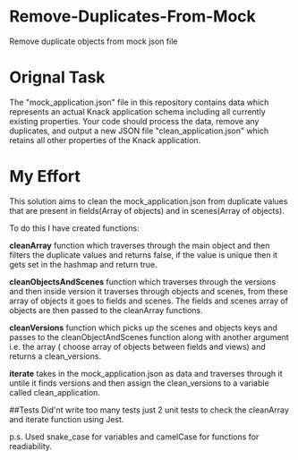 # Remove-Duplicates-From-Mock
Remove duplicate objects from mock json file 

# Orignal Task
The "mock_application.json" file in this repository contains data which represents an actual Knack application schema including all currently existing properties. Your code should process the data, remove any duplicates, and output a new JSON file "clean_application.json" which retains all other properties of the Knack application.

# My Effort

This solution aims to clean the mock_application.json from duplicate values that are present in fields(Array of objects) and in scenes(Array of objects).

To do this I have created functions: 

**cleanArray** function which traverses through the main object and then filters the duplicate values and returns false, if the value is unique then it gets set in the hashmap and return true.

**cleanObjectsAndScenes** function which traverses through the versions and then inside version it traverses through objects and scenes, from these array of objects it goes to fields and scenes. The fields and scenes array of objects are then passed to the cleanArray functions.

**cleanVersions** function which picks up the scenes and objects keys and passes to the cleanObjectAndScenes function along with another argument i.e. the array ( choose array of objects between fields and views) and returns a clean_versions.

**iterate** takes in the mock_application.json as data and traverses through it untile it finds versions and then assign the clean_versions to a variable called clean_application.

##Tests
Did'nt write too many tests just 2 unit tests to check the cleanArray and iterate function using Jest.

p.s. Used snake_case for variables and camelCase for functions for readiability.



